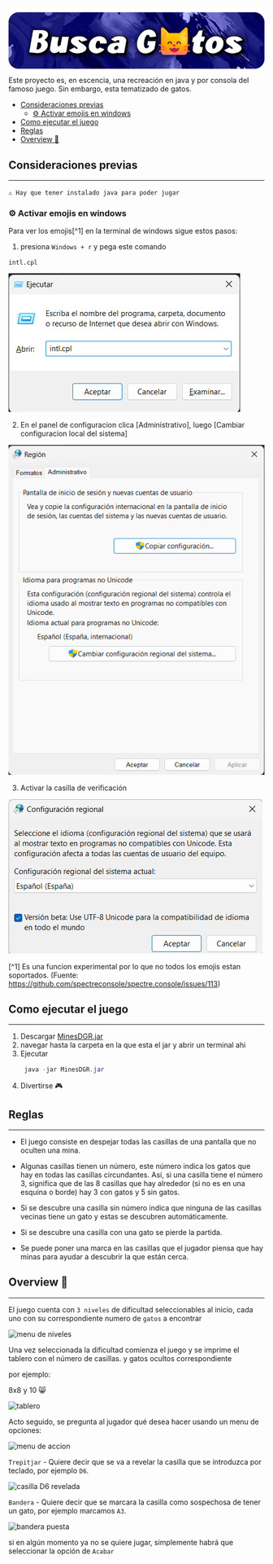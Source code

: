 ![Busca gatos banner](assets%2FBanner.png)
Este proyecto es, en escencia, una recreación en java y por consola del famoso juego. 
Sin embargo, esta tematizado de gatos.

<!-- TOC -->
  * [Consideraciones previas](#consideraciones-previas-)
    * [⚙️ Activar emojis en windows](#-activar-emojis-en-windows-)
  * [Como ejecutar el juego](#como-ejecutar-el-juego)
  * [Reglas](#reglas)
  * [Overview 🧐](#overview-)
<!-- TOC -->


## Consideraciones previas 

---
`⚠️ Hay que tener instalado java para poder jugar`

### ⚙️ Activar emojis en windows 

 Para ver los emojis[^1] en la terminal de windows sigue estos pasos:

1. presiona `Windows + r` y pega este comando
```
intl.cpl
```
![win + r](assets/winr.png)

2. En el panel de configuracion 
clica [Administrativo], luego [Cambiar configuracion local del sistema]

![panel de config](assets/panelConfig.png)

3. Activar la casilla de verificación

![casilla activada](assets/casillaVerificacion.png)

[^1] Es una funcion experimental por lo que no todos los emojis estan soportados. 
(Fuente: https://github.com/spectreconsole/spectre.console/issues/113)

## Como ejecutar el juego

---
1. Descargar [MinesDGR.jar](out%2Fartifacts%2FMinesDGR_jar%2FMinesDGR.jar)
2. navegar hasta la carpeta en la que esta el jar y abrir un terminal ahi
3. Ejecutar
   ```java
    java -jar MinesDGR.jar
    ```
4. Divertirse 🎮

## Reglas

--- 

+ El juego consiste en despejar todas las casillas de una pantalla que no oculten una mina.


+ Algunas casillas tienen un número, este número indica los gatos que hay en todas las casillas circundantes. Así, si una casilla tiene el número 3, significa que de las 8 casillas que hay alrededor (si no es en una esquina o borde) hay 3 con gatos y 5 sin gatos. 


+ Si se descubre una casilla sin número indica que ninguna de las casillas vecinas tiene un gato y estas se descubren automáticamente.


+ Si se descubre una casilla con una gato se pierde la partida.


+ Se puede poner una marca en las casillas que el jugador piensa que hay minas para ayudar a descubrir la que están cerca.

## Overview 🧐

--- 


El juego cuenta con `3 niveles` de dificultad seleccionables al inicio, cada uno con su correspondiente numero 
de ```gatos``` a encontrar

![menu de niveles](assets/niveles.png)

Una vez seleccionada la dificultad comienza el juego y se imprime el tablero con el número de casillas.
y gatos ocultos correspondiente

por ejemplo:

8x8 y 10 😸

![tablero](assets/tablero.png)

Acto seguido, se pregunta al jugador qué desea hacer usando un menu de opciones:

![menu de accion](assets/menu.png)


`Trepitjar` - Quiere decir que se va a revelar la casilla que se introduzca por teclado, por ejemplo `D6`.

![casilla D6 revelada](assets/revelacion.png)

`Bandera` - Quiere decir que se marcara la casilla como sospechosa de tener un gato, por ejemplo marcamos `A3`.

![bandera puesta](assets/bandera.png)

si en algún momento ya no se quiere jugar, simplemente habrá que seleccionar la opción de `Acabar`

